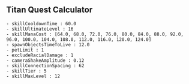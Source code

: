 ## Titan Quest Calculator

    - skillCooldownTime : 60.0
    - skillUltimateLevel : 16
    - skillManaCost : [64.0, 68.0, 72.0, 76.0, 80.0, 84.0, 88.0, 92.0, 96.0, 100.0, 104.0, 108.0, 112.0, 116.0, 120.0, 124.0]
    - spawnObjectsTimeToLive : 12.0
    - petLimit : 1
    - excludeRacialDamage : 1
    - cameraShakeAmplitude : 0.12
    - skillConnectionSpacing : 62
    - skillTier : 5
    - skillMaxLevel : 12
